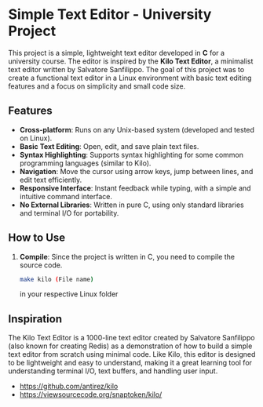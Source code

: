# Simple Text Editor - University Project

This project is a simple, lightweight text editor developed in **C** for a university course. The editor is inspired by the **Kilo Text Editor**, a minimalist text editor written by Salvatore Sanfilippo. The goal of this project was to create a functional text editor in a Linux environment with basic text editing features and a focus on simplicity and small code size.

## Features
- **Cross-platform**: Runs on any Unix-based system (developed and tested on Linux).
- **Basic Text Editing**: Open, edit, and save plain text files.
- **Syntax Highlighting**: Supports syntax highlighting for some common programming languages (similar to Kilo).
- **Navigation**: Move the cursor using arrow keys, jump between lines, and edit text efficiently.
- **Responsive Interface**: Instant feedback while typing, with a simple and intuitive command interface.
- **No External Libraries**: Written in pure C, using only standard libraries and terminal I/O for portability.

## How to Use
1. **Compile**: Since the project is written in C, you need to compile the source code.
   ```bash
   make kilo (File name)
   ```
   in your respective Linux folder

## Inspiration
The Kilo Text Editor is a 1000-line text editor created by Salvatore Sanfilippo (also known for creating Redis) as a demonstration of how to build a simple text editor from scratch using minimal code. Like Kilo, this editor is designed to be lightweight and easy to understand, making it a great learning tool for understanding terminal I/O, text buffers, and handling user input.

- https://github.com/antirez/kilo <br>
- https://viewsourcecode.org/snaptoken/kilo/
